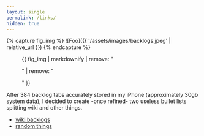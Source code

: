 ```yaml
---
layout: single
permalink: /links/
hidden: true
---
```


{% capture fig_img %}
![Foo]({{ '/assets/images/backlogs.jpeg' | relative_url }})
{% endcapture %}

<figure>
  {{ fig_img | markdownify | remove: "<p>" | remove: "</p>" }}
</figure>

After 384 backlog tabs accurately stored in my iPhone (approximately 30gb system data), I decided to create -once refined- two useless bullet lists splitting wiki and other things.  

* [wiki backlogs](https://cr0stata.github.io/wikibacklogs/)
* [random things](https://cr0stata.github.io/randomlinks/)